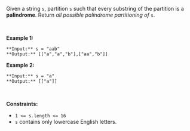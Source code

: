 Given a string `s`, partition `s` such that every substring of the partition is a **palindrome**. Return *all possible palindrome partitioning of* `s`.


 


**Example 1:**



```
**Input:** s = "aab"
**Output:** [["a","a","b"],["aa","b"]]

```
**Example 2:**



```
**Input:** s = "a"
**Output:** [["a"]]

```

 


**Constraints:**


* `1 <= s.length <= 16`
* `s` contains only lowercase English letters.


